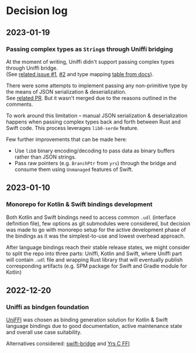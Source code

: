 # Decision log

## 2023-01-19

### Passing complex types as `String`s through Uniffi bridging

At the moment of writing, Uniffi didn't support passing complex types through Uniffi bridge.  
(See [related issue #1](https://github.com/mozilla/uniffi-rs/issues/411), [#2](https://github.com/mozilla/uniffi-rs/issues/348)
and type mapping [table from docs](https://mozilla.github.io/uniffi-rs/udl/builtin_types.html)).

There were some attempts to implement passing any non-primitive type by the means of JSON serialization & deserialization.  
See [related PR](https://github.com/mozilla/uniffi-rs/pull/440). But it wasn't merged due to the reasons outlined in the comments.

To work around this limitation – manual JSON serialization & deserialization happens when passing complex types back and forth
between Rust and Swift code. This process leverages `lib0-serde` feature.

Few further improvements that can be made here: 
- Use `lib0` binary encoding/decoding to pass data as binary buffers rather than JSON strings.
- Pass raw pointers (e.g. `BranchPtr` from `yrs`) through the bridge and consume them using `Unmanaged` features of Swift.

## 2023-01-10

### Monorepo for Kotlin & Swift bindings development

Both Kotlin and Swift bindings need to access common `.udl` (interface definition file),
few options as git submodules were considered, but decision was made to go with
monorepo setup for the active development phase of the bindings as it was the simplest-to-use
and lowest overhead approach.

After language bindings reach their stable release states, we might consider to split the repo
into three parts: Uniffi, Kotlin and Swift, where Uniffi part will contain `.udl` file and
wrapping Rust library that will eventually publish corresponding artifacts 
(e.g. SPM package for Swift and Gradle module for Kotlin)

## 2022-12-20

### Uniffi as bindgen foundation

[UniFFI](https://mozilla.github.io/uniffi-rs/) was chosen as binding generation solution
for Kotlin & Swift language bindings due to good documentation, active maintenance state and overall
use case suitability.

Alternatives considered: [swift-bridge](https://github.com/chinedufn/swift-bridge) and [Yrs C FFI](https://github.com/y-crdt/y-crdt/tree/main/yffi)
